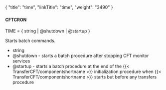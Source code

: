 {
    "title": "time",
    "linkTitle": "time",
    "weight": "3490"
}<span id="time"></span>

### 

#### CFTCRON

TIME =
{ string | @shutdown | @startup
}

Starts batch
commands.

- string
- @shutdown - starts a batch procedure after stopping CFT monitor services
- @startup - starts a batch procedure at the end of the {{< TransferCFT/componentshortname >}} initialization
    procedure when {{< TransferCFT/componentshortname >}} starts but before any transfers procedure

